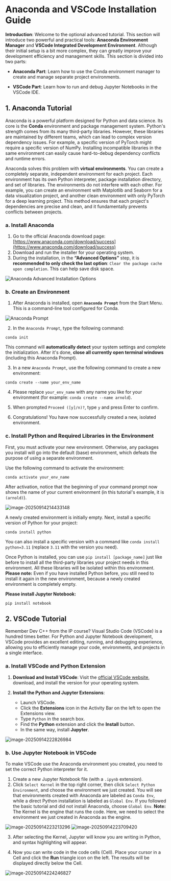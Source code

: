 # Anaconda and VSCode Installation Guide

**Introduction**: Welcome to the optional advanced tutorial. This section will introduce two powerful and practical tools: **Anaconda Environment Manager** and **VSCode Integrated Development Environment**. Although their initial setup is a bit more complex, they can greatly improve your development efficiency and management skills. This section is divided into two parts:

-   **Anaconda Part**: Learn how to use the Conda environment manager to create and manage separate project environments.

-   **VSCode Part**: Learn how to run and debug Jupyter Notebooks in the VSCode IDE.

## 1. Anaconda Tutorial

Anaconda is a powerful platform designed for Python and data science. Its core is the **Conda** environment and package management system. Python's strength comes from its many third-party libraries. However, these libraries are maintained by different teams, which can lead to complex version dependency issues. For example, a specific version of PyTorch might require a specific version of NumPy. Installing incompatible libraries in the same environment can easily cause hard-to-debug dependency conflicts and runtime errors.

Anaconda solves this problem with **virtual environments**. You can create a completely separate, independent environment for each project. Each environment has its own Python interpreter, package installation directory, and set of libraries. The environments do not interfere with each other. For example, you can create an environment with Matplotlib and Seaborn for a data visualization project, and another clean environment with only PyTorch for a deep learning project. This method ensures that each project's dependencies are precise and clean, and it fundamentally prevents conflicts between projects.

### a. Install Anaconda

1.  Go to the official Anaconda download page: [https://www.anaconda.com/download/success](https://www.anaconda.com/download/success)
2.  Download and run the installer for your operating system.
3.  During the installation, in the **“Advanced Options”** step, it is **recommended to only check the last option**: `Clear the package cache upon completion`. This can help save disk space.

![Anaconda Advanced Installation Options](./media/image-20250914195509285.png)

### b. Create an Environment

1. After Anaconda is installed, open **`Anaconda Prompt`** from the Start Menu. This is a command-line tool configured for Conda.

![Anaconda Prompt](./media/image-20250914213721571.png)

2. In the `Anaconda Prompt`, type the following command:
```
conda init
```

   This command will **automatically detect** your system settings and complete the initialization. After it's done, **close all currently open terminal windows** (including this Anaconda Prompt).

3. In a new `Anaconda Prompt`, use the following command to create a new environment:

```
conda create --name your_env_name
```

4. Please replace `your_env_name` with any name you like for your environment (for example: `conda create --name arnold`).

5. When prompted `Proceed ([y]/n)?`, type `y` and press Enter to confirm.

6. Congratulations! You have now successfully created a new, isolated environment.

### c. Install Python and Required Libraries in the Environment
First, you must activate your new environment. Otherwise, any packages you install will go into the default (base) environment, which defeats the purpose of using a separate environment.

Use the following command to activate the environment:
```
conda activate your_env_name
```

After activation, notice that the beginning of your command prompt now shows the name of your current environment (in this tutorial's example, it is `(arnold)`).

![image-20250914214433148](./media/image-20250914214433148.png)

A newly created environment is initially empty. Next, install a specific version of Python for your project:

```
conda install python
```
You can also install a specific version with a command like `conda install python=3.11` (replace `3.11` with the version you need).

Once Python is installed, you can use `pip install [package_name]` just like before to install all the third-party libraries your project needs in this environment. All these libraries will be isolated within this environment. **Please note:** Even if you have installed Python before, you still need to install it again in the new environment, because a newly created environment is completely empty.

**Please install Jupyter Notebook:**

```
pip install notebook
```


## 2. VSCode Tutorial

Remember Dev C++ from the IP course? Visual Studio Code (VSCode) is a hundred times better. For Python and Jupyter Notebook development, VSCode provides an excellent editing, running, and debugging experience, allowing you to efficiently manage your code, environments, and projects in a single interface.

### a. Install VSCode and Python Extension

1.  **Download and Install VSCode**:
    Visit the [official VSCode website](https://code.visualstudio.com/), download, and install the version for your operating system.

2.  **Install the Python and Jupyter Extensions**:
    -   Launch VSCode.
    -   Click the **Extensions** icon in the Activity Bar on the left to open the Extensions view.
    -   Type `Python` in the search box.
    -   Find the **Python** extension and click the **Install** button.
    -   In the same way, install **Jupyter**.

![image-20250914222826984](./media/image-20250914222826984.png)

### b. Use Jupyter Notebook in VSCode
To make VSCode use the Anaconda environment you created, you need to set the correct Python interpreter for it.

1.  Create a new Jupyter Notebook file (with a `.ipynb` extension).
2.  Click `Select Kernel` in the top right corner, then click `Select Python Environment`, and choose the environment we just created. You will see that environments created with Anaconda are labeled as `Conda Env`, while a direct Python installation is labeled as `Global Env`. If you followed the basic tutorial and did not install Anaconda, choose `Global Env`. **Note:** The Kernel is the engine that runs the code. Here, we need to select the environment we just created in Anaconda as the engine.

![image-20250914223213296](./media/image-20250914223213296.png)
![image-20250914223709420](./media/image-20250914223709420.png)

3. After selecting the Kernel, Jupyter will know you are writing in Python, and syntax highlighting will appear.
   
4. Now you can write code in the code cells (Cell). Place your cursor in a Cell and click the **Run** triangle icon on the left. The results will be displayed directly below the Cell.


![image-20250914224246827](./media/image-20250914224246827.png)

